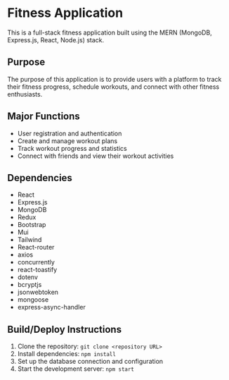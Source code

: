 # Fitness Application

This is a full-stack fitness application built using the MERN (MongoDB, Express.js, React, Node.js) stack.

## Purpose

The purpose of this application is to provide users with a platform to track their fitness progress, schedule workouts, and connect with other fitness enthusiasts.

## Major Functions

- User registration and authentication
- Create and manage workout plans
- Track workout progress and statistics
- Connect with friends and view their workout activities

## Dependencies

- React
- Express.js
- MongoDB
- Redux
- Bootstrap
- Mui
- Tailwind
- React-router
- axios
- concurrently
- react-toastify
- dotenv
- bcryptjs
- jsonwebtoken
- mongoose
- express-async-handler

## Build/Deploy Instructions

1. Clone the repository: `git clone <repository URL>`
2. Install dependencies: `npm install`
3. Set up the database connection and configuration
4. Start the development server: `npm start`
